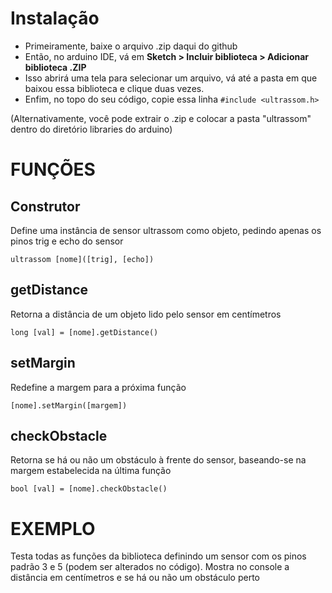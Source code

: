 # Instalação
* Primeiramente, baixe o arquivo .zip daqui do github
* Então, no arduino IDE, vá em **Sketch > Incluir biblioteca > Adicionar biblioteca .ZIP**
* Isso abrirá uma tela para selecionar um arquivo, vá até a pasta em que baixou essa biblioteca e clique duas vezes.
* Enfim, no topo do seu código, copie essa linha `#include <ultrassom.h>`

(Alternativamente, você pode extrair o .zip e colocar a pasta "ultrassom" dentro do diretório libraries do arduino) 

# FUNÇÕES 

## Construtor
Define uma instância de sensor ultrassom como objeto, pedindo apenas os pinos trig e echo do sensor

`ultrassom [nome]([trig], [echo])`
## getDistance
Retorna a distância de um objeto lido pelo sensor em centímetros

`long [val] = [nome].getDistance()`
## setMargin
Redefine a margem para a próxima função

`[nome].setMargin([margem])`
## checkObstacle
Retorna se há ou não um obstáculo à frente do sensor, baseando-se na margem estabelecida na última função

`bool [val] = [nome].checkObstacle()`
# EXEMPLO
Testa todas as funções da biblioteca definindo um sensor com os pinos padrão 3 e 5 (podem ser alterados no código). Mostra no console a distância em centímetros e se há ou não um obstáculo perto 

